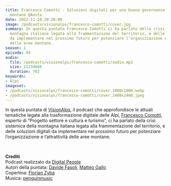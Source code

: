 ```yaml
---
title: Francesco Comotti - Soluzioni digitali per una buona governance del territorio
  montano @Aosta
date: 2022-11-10 20:20:00
image: /podcasts/visionalps/francesco-comotti/cover.jpg
summary: In questa puntata Francesco Comotti ci ha parlato della crisi sistemica della
  montagna italiana legata alla frammentazione del territorio, e delle soluzioni digitali
  da implementare nel prossimo futuro per potenziare l’organizzazione e l’attrattività
  delle aree montane.
season: 1
episode: 44
audio:
  file: /podcasts/visionalps/francesco-comotti/audio.mp3
  size: 11234660
  duration: 702
keywords:
- Alpi
imageset:
- /podcasts/visionalps/francesco-comotti/cover.1000x1000.webp
- /podcasts/visionalps/francesco-comotti/cover.2400x2400.jpeg
---
```


In questa puntata di [VisionAlps](https://www.visionalps.com/), il podcast che approfondisce le attuali tematiche legate alla trasformazione digitale delle Alpi, [Francesco Comotti](https://www.linkedin.com/in/francesco-comotti-b6927120/), esperto di “Progetto settore e cultura e turismo”, ci ha parlato della crisi sistemica della montagna italiana legata alla frammentazione del territorio, e delle soluzioni digitali da implementare nel prossimo futuro per potenziare l’organizzazione e l’attrattività delle aree montane.

<br>

**Crediti**<br>
Podcast realizzato da [Digital People](https://w3id.org/digitalpeople)<br>
Autori della puntata: [Davide Fasoli](https://www.linkedin.com/in/davide-fasoli-2b3246179/), [Matteo Gallo](https://www.linkedin.com/in/matteo-gallo-4a5ab31a8/)<br>
Copertina: [Florian Zyba](https://www.linkedin.com/in/florian-zyba/)<br>
Musica: [penguinmusic](https://pixabay.com/users/penguinmusic-24940186/)